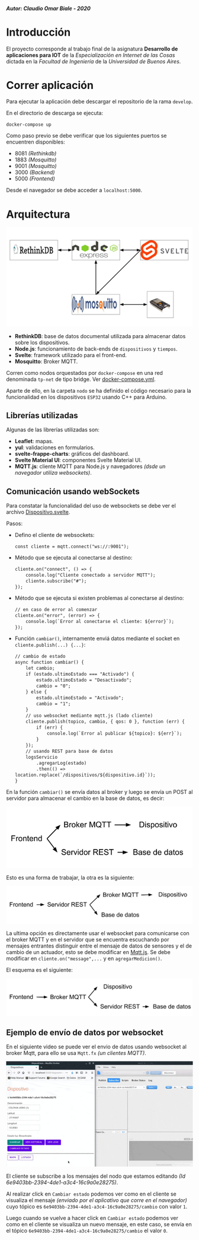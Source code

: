 ##### Autor:  Claudio Omar Biale - 2020

# Introducción

El proyecto corresponde al trabajo final de la asignatura **Desarrollo de aplicaciones para IOT** de la *Especialización en Internet de las Cosas* dictada en la *Facultad de Ingeniería* de la *Universidad de Buenos Aires*.

# Correr aplicación

Para ejecutar la aplicación debe descargar el repositorio de la rama `develop`.

En el directorio de descarga se ejecuta:

```
docker-compose up
```

Como paso previo se debe verificar que los siguientes puertos se encuentren disponibles:
- 8081 *(Rethinkdb)*
- 1883 *(Mosquitto)*
- 9001 *(Mosquitto)*
- 3000 *(Backend)*
- 5000 *(Frontend)*

Desde el navegador se debe acceder a `localhost:5000`.

# Arquitectura

![](./esquema.jpg)

- **RethinkDB**: base de datos documental utilizada para almacenar datos sobre los dispositivos.
- **Node.js**: funcionamiento de back-ends de `dispositivos` y `tiempos`.
- **Svelte**: framework utilizado para el front-end.
- **Mosquitto**: Broker MQTT.

Corren como nodos orquestados por `docker-compose` en una red denominada `tp-net` de tipo bridge. Ver [docker-compose.yml](./docker-compose.yml).

Aparte de ello, en la carpeta `nodo` se ha definido el código necesario para la funcionalidad en los dispositivos `ESP32` usando C++ para Arduino.

## Librerías utilizadas

Algunas de las librerías utilizadas son:
- **Leaflet**: mapas.
- **yul**: validaciones en formularios.
- **svelte-frappe-charts**: gráficos del dashboard.
- **Svelte Material UI**: componentes Svelte Material UI.
- **MQTT.js**: cliente MQTT para Node.js y navegadores *(dsde un navegador utiliza websockets)*.

## Comunicación usando webSockets

Para constatar la funcionalidad del uso de websockets se debe ver el archivo [Dispositivo.svelte](./frontend/src/componentes/Dispositivo.svelte).

Pasos:

- Defino el cliente de websockets:
    ```
    const cliente = mqtt.connect("ws://:9001");
    ```
- Método que se ejecuta al conectarse al destino:
    ```
    cliente.on("connect", () => {
		console.log("Cliente conectado a servidor MQTT");
		cliente.subscribe("#");
	});
    ```
- Método que se ejecuta si existen problemas al conectarse al destino:
    ```
	// en caso de error al comenzar
	cliente.on("error", (error) => {
		console.log(`Error al conectarse el cliente: ${error}`);
	});
    ```
- Función `cambiar()`, internamente enviá datos mediante el socket en `cliente.publish(...) {...}`:
    ```
	// cambio de estado
	async function cambiar() {
        let cambio;
		if (estado.ultimoEstado === "Activado") {
            estado.ultimoEstado = "Desactivado";
            cambio = "0";
		} else {
            estado.ultimoEstado = "Activado";
            cambio = "1";
		}
		// uso websocket mediante mqtt.js (lado cliente)
		cliente.publish(topico, cambio, { qos: 0 }, function (err) {
			if (err) {
				console.log(`Error al publicar ${topico}: ${err}`);
			}
		});
		// usando REST para base de datos
		logsServicio
			.agregarLog(estado)
			.then(() => location.replace(`/dispositivos/${dispositivo.id}`));
	}
    ```

En la función `cambiar()` se envía datos al broker y luego se envía un POST al servidor para almacenar el cambio en la base de datos, es decir:

![](./mensajes_1.jpg)
 

Esto es una forma de trabajar, la otra es la siguiente:

![](./mensajes_2.jpg)
 

La ultima opción es directamente usar el websocket para comunicarse con el broker MQTT y en el servidor que se encuentra escuchando por mensajes entrantes distinguir entre el mensaje de datos de sensores y el de cambio de un actuador, esto se debe modificar en [Mqtt.js](./backend-dispositivos/api/mqtt/mqtt.js). Se debe modificar en `cliente.on("message",...` y en `agregarMedicion()`.

El esquema es el siguiente:

![](./mensajes_3.jpg)

## Ejemplo de envío de datos por websocket

En el siguiente video se puede ver el envio de datos usando websocket al broker Mqtt, para ello se usa `Mqtt.fx` *(un clientes MQTT)*.

![](./ejemplo_envio_ws.gif)

El cliente se subscribe a los mensajes del nodo que estamos editando *(Id 6e9403bb-2394-4de1-a3c4-16c9a0e28275)*.

Al realizar click en `Cambiar estado` podemos ver como en el cliente se visualiza el mensaje *(enviado por el aplicativo que corre en el navegador)* cuyo tópico es `6e9403bb-2394-4de1-a3c4-16c9a0e28275/cambio` con valor `1`.

Luego cuando se vuelve a hacer click en `Cambiar estado` podemos ver como en el cliente se visualiza un nuevo mensaje, en este caso, se envía en el  tópico `6e9403bb-2394-4de1-a3c4-16c9a0e28275/cambio` el valor `0`.
